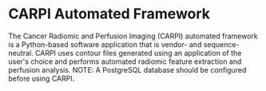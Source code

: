 # CARPI Automated Framework
The Cancer Radiomic and Perfusion Imaging (CARPI) automated framework is a Python-based software application that is vendor- and sequence-neutral. CARPI uses contour files generated using an application of the user's choice and performs automated radiomic feature extraction and perfusion analysis. 
NOTE: A PostgreSQL database should be configured before using CARPI.

